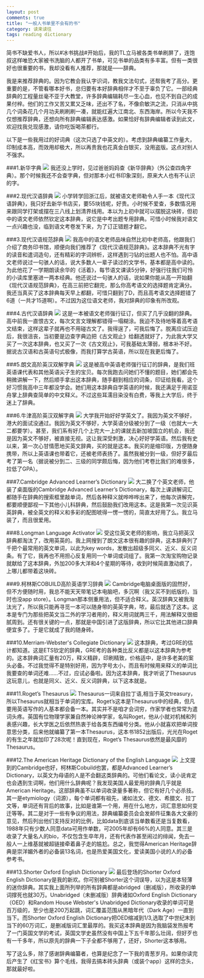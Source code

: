```yaml
---
layout: post
comments: true
title: "一般人书单里不会有的书"
category: 读来读往
tags: reading dictionary
---
```


简书不缺爱书人，所以#冰书挑战#开始后，我的TL立马被各类书单刷屏了，连饱叔这样唯恐大家被书洗脑的人都开了书单，可见书单的品类有多丰富。但有一类很好也很重要的书，我却没看有人推荐，那就是——辞典。

我是来推荐辞典的。因为它教会我认字识词，教我文法句式，还帮我考了高分。更重要的是，不管看哪本好书，总归要有本好辞典相伴才不至于辜负了它。一部经典辞典的工程量丝毫不亚于大教堂，许多辞典编辑耗尽一生心血，也见不到自己的成果付梓。他们的工作又苦又累又乏味，还出不了名，不像俞敏洪之流，只消从中挑几个词条花几个月功夫刷刷刷一凑，就能红遍大江南北、东西海岸。所以今天我不仅想推荐辞典，还想向所有辞典编辑表达感激。如果恰好有辞典编辑者读到此文，欢迎找我兑现感激，请你吃饭喝茶都行。

以下是一些我用过的好词典（这次只选了中英文的）。考虑到辞典编纂工作量大，印制成本高，而效用却极大，所以再贵我也花真金白银买，没用盗版。这点对别人不强求。

###1.新华字典
![](http://img3.douban.com/lpic/s1076290.jpg)
我还没上学时，见过爸爸妈妈查《新华辞典》（外公查四角字典）。那个时候我还不会查字典，但对那本小红书印象深刻，原来大人也有不认识的字。


###2.现代汉语辞典
![](http://img5.douban.com/lpic/s2160429.jpg)
小学转学回浙江后，就被语文老师勒令人手一本《现代汉语辞典》，我只好去新华书店买，要55块钱呢，好贵。小时候不爱查，多数情况用来跟同学打架或摆在三八线上划清界线用。本以为上初中就可以摆脱这块砖，但初中的语文老师依然钦定这本辞典，说它是中考出题专用辞典。可惜小时候我对语文一点兴趣也没，临到语文考卷发下来，为了订正错题才翻它。


###3.现代汉语规范辞典
![](http://img3.douban.com/lpic/s5685615.jpg)
我高中的语文老师品味自然比初中老师高，他跟我们介绍了商务印书馆，顺便向我们推荐了《现代汉语规范辞典》。这本辞典不光有字的读音和遣词造句，还有精彩的字词辨析，这样遇到刁钻的出题人也不怕。高中语文老师说过一句骇人的话，说大多数人一辈子读过的文学书，基本都是高中读的。为此他花了一学期朗读余华的《活着》，每节语文课读5分钟，好强行往我们可怜的小读库里塞进一两本经典。他还说过一句骇人的话，说如果你能从高一开始翻《现代汉语规范辞典》，在高三前把它翻完，那么你高考语文的选择题肯定满分。我还当真买了这本辞典每天早上都翻，可惜只翻到了D，而且高考语文选择题错了6道（一共才15道啊）。不过因为这位语文老师，我对辞典的印象有所改观。


###4.古代汉语辞典
![](http://img3.douban.com/lpic/s27287585.jpg)
这是一本被语文老师强行征订，但买了几乎没翻的辞典。高中前我一直恨古文，每次文言文理解都错得一塌糊涂。我迫不及待地等着高考语文结束，这样这辈子就再也不用碰古文了。我得逞了，可我后悔了。脱离应试压迫后，我很沮丧，当初要是边查字典边把《古文观止》给翻透就好了，为此我大学又买了一次这本辞典，也又买了一次《古文观止》，可我基础太薄弱，根本补不好。据说古汉语和古英语句式极像，而我打算学古英语，所以现在我更后悔了。


###5.朗文高阶英汉双解字典
![](http://img3.douban.com/lpic/s5778491.jpg)
这是被高中英语老师强行征订的辞典，是我们班英语课代表和其他英语尖子生的宝贝。每次我跑去问她们不懂的题目，她们都会先稍微讲解一下，然后顺手拿出这本辞典，随手翻到相应的词条，印证给我看。这个好习惯我高中三年都没学会。她们用这本辞典自学英语的时候，我还满足于用诺亚舟掌上辞典查简单的中文释义。不过这些耳濡目染没有白费，等我上大学后，终于迷上了辞典。


###6.牛津高阶英汉双解字典
![](http://img3.douban.com/lpic/s3918231.jpg)
大学我开始好好学英文了。我因为英文不够好，港大的面试没通过。我因为英文不够好，大学英语分级被分到了一级（也就大一大二都要学）。甚至，我们系有好几个上完大一上的课就去新加坡国立的机会，我还是因为英文不够好，被直接无视。这让我深受刺激，决心好好学英语。然后我有史以来，第一次心甘情愿地买英文辞典，买的就是这本。我买的是缩印版，方便随身携带，所以上英语课也带着它，还被老师表扬了。虽然我被分到一级，但好歹最后考了第一名（据说被分到二、三级的同学颇后悔，因为他们考卷比我们的难很多，拉低了GPA）。


###7.Cambridge Advanced Learner’s Dictionary
![](http://img3.douban.com/lpic/s4258731.jpg)
大二换了个英文老师，他装了桌面版的Cambridge Advanced Learner’s Dictionary，每次上课讲解词汇都随手在辞典的搜索框里敲单词，然后各种释义就哗哗哗出来了，他每次讲解完，都要顺便鄙视一下其他小儿科辞典，然后鼓励我们改用这本。这是我第一次见识英英辞典，被全英文的释义和多彩的配图唬得一愣一愣的，简直太好用了么。我立马装了，而且很爱用。


###8.Longman Language Activator
![](http://img5.douban.com/lpic/s6989287.jpg)
受这位英文老师的影响，我立马把英汉辞典都淘汰了，改用英英的。我上网搜到了朗文这本很有趣的辞典，这本辞典列了千把个最常用的英文单词，以此为key words，发散出超级多同义、近义、反义词条。有了它，我再也不用担心反复用同一个单词或词组了。我第一次淘宝购物记录就献给了这本辞典，外加200多大洋和4个星期的等待，收到时候简直激动疯了，上哪儿都带着这块砖。


###9.柯林斯COBUILD高阶英语学习辞典
![](http://img5.douban.com/lpic/s4426586.jpg)
Cambridge电脑桌面版的固然好，但不方便随时用，我总不能天天带笔记本电脑吧，多沉啊（我又买不到纸版的，当时也没app store）。Longman那本侧重用法，但不适合释义。英汉辞典又被我淘汰光了，所以我只能再寻觅一本可以随身带的英英字典，哝，最后就选了这本。这本是专门为那些把英文当二外的学习者用的，释义用词就两三千，用法解释又很细腻周到。还有很关键的一点，那就是中国引进了这版辞典，所以它比其他进口辞典便宜多了。于是它就成了我的随身砖。


###10.Merriam-Webster's Collegiate Dictionary
![](http://img3.douban.com/lpic/s6581774.jpg)
这本辞典，考过GRE的估计都知道。这是ETS钦定的辞典，GRE考的各种类比反义都是以这本辞典为参考的。这本辞典词汇量有20万，释义精辟，印刷精致，价格适中，是许多老美的案头必备。不过我觉得不是特别好用，因为字号太小，而且有时候用来释义的单词比我要查的单词还难……不过，应试必备啦。因为这本辞典，我才听说了Thesaurus这玩意儿，也就是同义、近义、反义词辞典，以下这本就是。


###11.Roget’s Thesaurus
![](http://img3.douban.com/lpic/s4765165.jpg)
Thesaurus一词来自拉丁语,相当于英文treasury，所以Thesaurus就相当于单词的宝库。Roget’s这本是Thesaurus中的经典，但凡要用英语写作的人基本都会备一本。其实并不是咱才会词穷，作家学者也常常为遣词头疼。英国有位物理学家兼自然神论神学家，名叫Roget，他从小就对机械和列表感兴趣，长大学医之后依然热衷于给各类东西编号分类。他从小就喜欢把单词按意思分类，后来他就编纂了第一本Thesaurus，这本书1852出版后，光光在Roget的有生之年就加印了28次呢！直到现在，Roget’s Thesaurus依然是最风靡的Thesaurus。


###12.The American Heritage Dictionary of the English Language
![](http://img3.douban.com/lpic/s6927982.jpg)
上文提到的Cambridge也好，柯林斯Cobuild也罢，都是Advanced Learner’s Dictionary，以英文为母语的人是不会翻这类辞典的。可他们看论文，读小说肯定也会遇到生词啊，他们用什么辞典呢？我发现美国人最爱用的辞典几乎就是American Heritage。这部辞典虽不以单词收录量多著称，但它有好几个必杀技。其一是etymiology（词源），每个单词都有祖先，诸如法文、德文、希腊文、拉丁文等，单词还有背后的故事，比如是谁第一个用，用在什么地方，词汇意思如何变迁等等。其二是对于一些有争议的用法，辞典编纂委员会会发邮件征集各大文豪的意见，然后列出他们支持反对的比例，比如data到底该当单数看还是当复数看，1988年只有少数人同意data可用作单数，可2005年却有66%的人同意。其三是收录了大量名人的bio，不仅包含生卒年月，还有代表作甚至闹过的绯闻，免去一般人一上维基就被超链接牵着鼻子走的尴尬。总之，我觉得American Heritage辞典是崇洋媚外者的必备装13名词，也是热爱美国文化，爱读美国小说的人的必备参考书。


###13.Shorter Oxford English Dictionary
![](http://img3.douban.com/lpic/s6937265.jpg)
最后登场的Shorter Oxford English Dictionary是我的新欢。你可别被Shorter这个词误导，以为这是本轻薄的迷你辞典。其实我上面所列举的所有辞典都是abridged（删减版），所收录的单词撑死也就30万。Unabridged（未删减版）辞典诸如Oxford English Dictionary（OED）和Random House Webster's Unabridged Dictionary收录的单词可是百万级的，至少也是200万起跳，词汇覆盖范围从黑暗年代（Dark Age）一直到当下。而Shorter Oxford English Dictionary把OED缩减到1/3,选取了中世纪末到当下的60万词汇，是删减版词汇里最厚的。我买这本辞典是因为我脑袋发热报考了一门英国文学的考试，英国文学史虽然没有中国上下五千年那么壮阔，但好歹也有一千多年，所以原先的辞典一下子全都不够用了，还好，Shorter这本够用。

写了这么多，除了感谢辞典编纂者，也算是纪念了一下我的青葱岁月。如果你读完后产生了《红宝书》算个毛线，我得去搞本砖头辞典（或装个app）这样的念头，那就最好啦。
